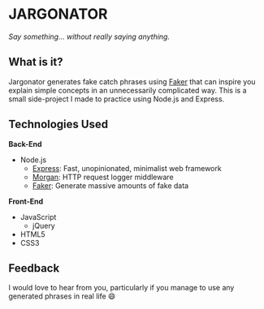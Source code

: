 # JARGONATOR
  _Say something... without really saying anything._
  

## What is it?
Jargonator generates fake catch phrases using [Faker](https://www.npmjs.com/package/faker) that can inspire you explain simple concepts in an unnecessarily complicated way. This is a small side-project I made to practice using Node.js and Express. 

## Technologies Used
**Back-End**
* Node.js
  * [Express](https://www.npmjs.com/package/express): Fast, unopinionated, minimalist web framework
  * [Morgan](https://www.npmjs.com/package/morgan): HTTP request logger middleware
  * [Faker](https://www.npmjs.com/package/faker): Generate massive amounts of fake data

**Front-End**
* JavaScript
  * jQuery
* HTML5
* CSS3

## Feedback
I would love to hear from you, particularly if you manage to use any generated phrases in real life :smile:
